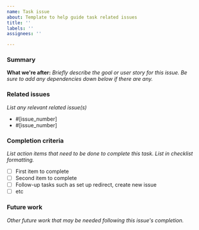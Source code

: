 ```yaml
---
name: Task issue
about: Template to help guide task related issues
title: ''
labels: ''
assignees: ''

---
```


### Summary

**What we're after:**
_Briefly describe the goal or user story for this issue. Be sure to add any dependencies down below if there are any._

### Related issues

_List any relevant related issue(s)_
- #[issue_number]
- #[issue_number]

### Completion criteria

_List action items that need to be done to complete this task. List in checklist formatting._
- [ ] First item to complete
- [ ] Second item to complete
- [ ] Follow-up tasks such as set up redirect, create new issue
- [ ] etc

### Future work

_Other future work that may be needed following this issue's completion._
